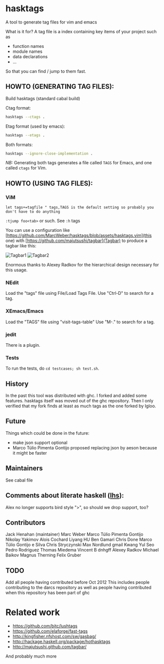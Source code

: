 # hasktags
A tool to generate tag files for vim and emacs

What is it for? A tag file is a index containing key items of your project such as
- function names
- module names
- data declarations
- ...

So that you can find / jump to them fast.

## HOWTO (GENERATING TAG FILES):
Build hasktags (standard cabal build)

Ctag format:
```bash
hasktags --ctags .
```

Etag format (used by emacs):
```bash
hasktags --etags .
```

Both formats:
```bash
hasktags --ignore-close-implementation .
```

*NB:* Generating both tags generates a file called `TAGS` for Emacs, and one called `ctags` for Vim.

## HOWTO (USING TAG FILES):
### ViM
```viml
let tags+=tagfile " tags,TAGS is the default setting so probably you don't have to do anything
```
`:tjump foo<tab>` or such. See `:h` tags

You can use a configuration like [https://github.com/MarcWeber/hasktags/blob/assets/hasktags.vim](this one)
with [https://github.com/majutsushi/tagbar](Tagbar) to produce a
tagbar like this:

![Tagbar1](../assets/tagbar1.png?raw=true) ![Tagbar2](../assets/tagbar2.png?raw=true)

Enormous thanks to Alexey Radkov for the hierarchical design necessary for this usage.

### NEdit
Load the "tags" file using File/Load Tags File.
Use "Ctrl-D" to search for a tag.

### XEmacs/Emacs
Load the "TAGS" file using "visit-tags-table"
Use "M-." to search for a tag.

### jedit
There is a plugin.

### Tests
To run the tests, do `cd testcases; sh test.sh`.

## History
In the past this tool was distributed with ghc. I forked and added some
features.  hasktags itself was moved out of the ghc repository. Then I only
verified that my fork finds at least as much tags as the one forked by Igloo.

## Future
Things which could be done in the future:
- make json support optional
- Marco Túlio Pimenta Gontijo proposed replacing json by aeson because it might
  be faster

## Maintainers
See cabal file

## Comments about literate haskell ([lhs][]):
Alex no longer supports bird style ">", so should we drop support, too?

## Contributors
Jack Henahan (maintainer)
Marc Weber
Marco Túlio Pimenta Gontijo
Nikolay Yakimov
Alois Cochard
Liyang HU
Ben Gamari
Chris Done
Marco Túlio Gontijo e Silva
Chris Stryczynski
Max Nordlund gmail
Kwang Yul Seo
Pedro Rodriguez
Thomas Miedema
Vincent B
dnhgff
Alexey Radkov
Michael Baikov
Magnus Therning
Felix Gruber

## TODO
Add all people having contributed before Oct 2012
This includes people contributing to the darcs repository as well as people
having contributed when this repository has been part of ghc

# Related work
- https://github.com/bitc/lushtags
- https://github.com/elaforge/fast-tags
- http://kingfisher.nfshost.com/sw/gasbag/
- http://hackage.haskell.org/package/hothasktags
- http://majutsushi.github.com/tagbar/

And probably much more

[lhs]: http://www.haskell.org/haskellwiki/Literate_programming
